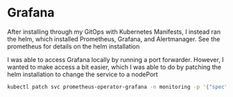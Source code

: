 # Grafana
After installing through my GitOps with Kubernetes Manifests, I instead ran the helm, which installed Prometheus, Grafana, and Alertmanager.
See the prometheus for details on the helm installation

I was able to access Grafana locally by running a port forwarder.  However, I wanted to make access a bit easier, which I was able to do by patching
the helm installation to change the service to a nodePort

```bash
kubectl patch svc prometheus-operator-grafana -n monitoring -p '{"spec": {"type": "NodePort"}}'
```
